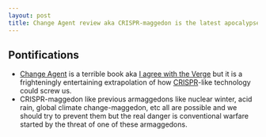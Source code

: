 ```yaml
---
layout: post
title: Change Agent review aka CRISPR-maggedon is the latest apocalypse 
---
```


## Pontifications
* [Change Agent](http://www.penguinrandomhouse.com/books/536914/change-agent-by-daniel-suarez/9781101984666/) is a terrible book aka [I agree with the Verge](https://www.theverge.com/2017/4/18/15162608/change-agent-daniel-suarez-movie-option-genetic-engineering-review) but it is a frighteningly entertaining extrapolation of how [CRISPR](https://en.wikipedia.org/wiki/CRISPR)-like technology could screw us.
* CRISPR-maggedon like previous armaggedons like nuclear winter, acid rain, global climate change-maggedon, etc  all are possible and we should try to prevent them but the real danger is conventional warfare started by the threat of one of these armaggedons.